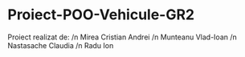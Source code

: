 # Proiect-POO-Vehicule-GR2 
Proiect realizat de: /n
Mirea Cristian Andrei /n
Munteanu Vlad-Ioan /n
Nastasache Claudia /n
Radu Ion

